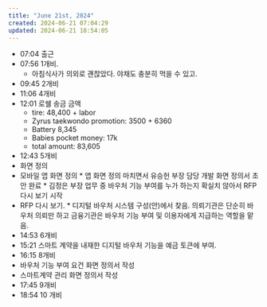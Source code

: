 ```yaml
---
title: "June 21st, 2024"
created: 2024-06-21 07:04:29
updated: 2024-06-21 18:54:05
---
```

  * 07:04 출근
  * 07:56 1개비. 
    * 아침식사가 의외로 괜찮았다. 야채도 충분히 먹을 수 있고.
  * 09:45 2개비
  * 11:06 4개비
  * 12:01 로쉘 송금 금액
    * tire: 48,400 + labor
    * Zyrus taekwondo promotion: 3500 + 6360
    * Battery 8,345
    * Babies pocket money: 17k
    * total amount: 83,605
  * 12:43 5개비
  *  화면 정의
  *  모바일 앱 화면 정의
    * 앱 화면 정의 마치면서 유승헌 부장 담당 개발 화면 정의서 초안 완료
    * 김정은 부장 업무 중 바우처 기능 부여를 누가 하는지 확실치 않아서 RFP 다시 보기 시작 
  *  RFP 다시 보기.
    * 디지털 바우처 시스템 구성(안)에서 찾음. 의뢰기관은 단순히 바우처 의뢰만 하고 금융기관은 바우처 기능 부여 및 이용자에게 지급하는 역할을 맡음.
  * 14:53 6개비
  * 15:21 스마트 계약을 내재한 디지털 바우처 기능을 예금 토큰에 부여.
  * 16:15 8개비
  *  바우처 기능 부여 요건 화면 정의서 작성
  *  스마트계약 관리 화면 정의서 작성
  * 17:45 9개비
  * 18:54 10 개비

